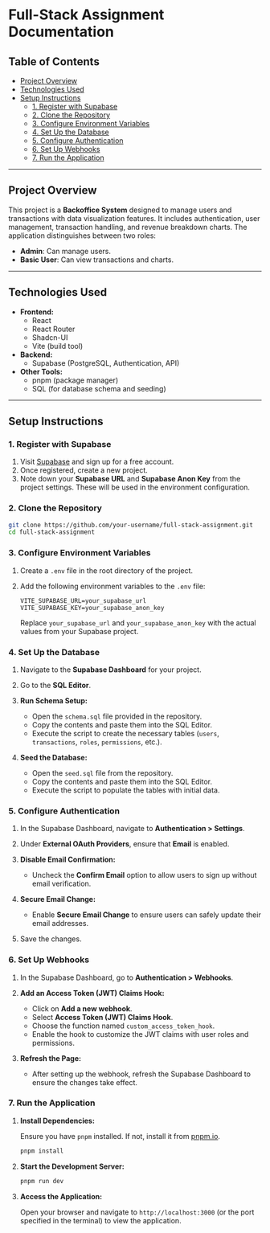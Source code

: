 # Full-Stack Assignment Documentation

## Table of Contents

- [Project Overview](#project-overview)
- [Technologies Used](#technologies-used)
- [Setup Instructions](#setup-instructions)
  - [1. Register with Supabase](#1-register-with-supabase)
  - [2. Clone the Repository](#2-clone-the-repository)
  - [3. Configure Environment Variables](#3-configure-environment-variables)
  - [4. Set Up the Database](#4-set-up-the-database)
  - [5. Configure Authentication](#5-configure-authentication)
  - [6. Set Up Webhooks](#6-set-up-webhooks)
  - [7. Run the Application](#7-run-the-application)

---

## Project Overview

This project is a **Backoffice System** designed to manage users and transactions with data visualization features. It includes authentication, user management, transaction handling, and revenue breakdown charts. The application distinguishes between two roles:

- **Admin**: Can manage users.
- **Basic User**: Can view transactions and charts.

---

## Technologies Used

- **Frontend:**
  - React
  - React Router
  - Shadcn-UI
  - Vite (build tool)
- **Backend:**
  - Supabase (PostgreSQL, Authentication, API)
- **Other Tools:**
  - pnpm (package manager)
  - SQL (for database schema and seeding)

---

## Setup Instructions

### 1. Register with Supabase

1. Visit [Supabase](https://supabase.com/) and sign up for a free account.
2. Once registered, create a new project.
3. Note down your **Supabase URL** and **Supabase Anon Key** from the project settings. These will be used in the environment configuration.

### 2. Clone the Repository

```bash
git clone https://github.com/your-username/full-stack-assignment.git
cd full-stack-assignment
```

### 3. Configure Environment Variables

1. Create a `.env` file in the root directory of the project.

2. Add the following environment variables to the `.env` file:

   ```env
   VITE_SUPABASE_URL=your_supabase_url
   VITE_SUPABASE_KEY=your_supabase_anon_key
   ```

   Replace `your_supabase_url` and `your_supabase_anon_key` with the actual values from your Supabase project.

### 4. Set Up the Database

1. Navigate to the **Supabase Dashboard** for your project.

2. Go to the **SQL Editor**.

3. **Run Schema Setup:**

   - Open the `schema.sql` file provided in the repository.
   - Copy the contents and paste them into the SQL Editor.
   - Execute the script to create the necessary tables (`users`, `transactions`, `roles`, `permissions`, etc.).

4. **Seed the Database:**
   - Open the `seed.sql` file from the repository.
   - Copy the contents and paste them into the SQL Editor.
   - Execute the script to populate the tables with initial data.

### 5. Configure Authentication

1. In the Supabase Dashboard, navigate to **Authentication > Settings**.

2. Under **External OAuth Providers**, ensure that **Email** is enabled.

3. **Disable Email Confirmation:**

   - Uncheck the **Confirm Email** option to allow users to sign up without email verification.

4. **Secure Email Change:**

   - Enable **Secure Email Change** to ensure users can safely update their email addresses.

5. Save the changes.

### 6. Set Up Webhooks

1. In the Supabase Dashboard, go to **Authentication > Webhooks**.

2. **Add an Access Token (JWT) Claims Hook:**

   - Click on **Add a new webhook**.
   - Select **Access Token (JWT) Claims Hook**.
   - Choose the function named `custom_access_token_hook`.
   - Enable the hook to customize the JWT claims with user roles and permissions.

3. **Refresh the Page:**
   - After setting up the webhook, refresh the Supabase Dashboard to ensure the changes take effect.

### 7. Run the Application

1. **Install Dependencies:**

   Ensure you have `pnpm` installed. If not, install it from [pnpm.io](https://pnpm.io/installation).

   ```bash
   pnpm install
   ```

2. **Start the Development Server:**

   ```bash
   pnpm run dev
   ```

3. **Access the Application:**

   Open your browser and navigate to `http://localhost:3000` (or the port specified in the terminal) to view the application.
